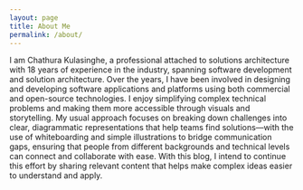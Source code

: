 ```yaml
---
layout: page
title: About Me
permalink: /about/
---
```


I am Chathura Kulasinghe, a professional attached to solutions architecture with 18 years of experience in the industry, spanning software development and solution architecture. Over the years, I have been involved in designing and developing software applications and platforms using both commercial and open-source technologies. I enjoy simplifying complex technical problems and making them more accessible through visuals and storytelling. My usual approach focuses on breaking down challenges into clear, diagrammatic representations that help teams find solutions—with the use of whiteboarding and simple illustrations to bridge communication gaps, ensuring that people from different backgrounds and technical levels can connect and collaborate with ease. With this blog, I intend to continue this effort by sharing relevant content that helps make complex ideas easier to understand and apply.
